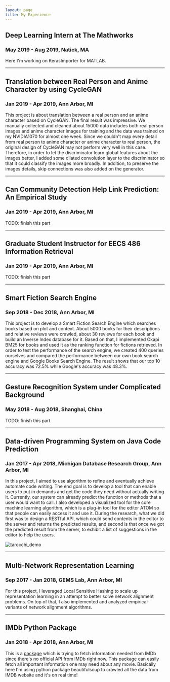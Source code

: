 ```yaml
---
layout: page
title: My Experience
---
```

## Deep Learning Intern at The Mathworks
### May 2019 - Aug 2019, Natick, MA

Here I'm working on KerasImporter for MATLAB.

---
## Translation between Real Person and Anime Character by using CycleGAN
### Jan 2019 - Apr 2019, Ann Arbor, MI

This project is about translation between a real person and an anime character based on CycleGAN. The final result was impressive. We manually collected and cleaned about 15000 data includes both real person images and anime character images for training and the data was trained on my NVIDIA1070 for almost one week. Since we couldn't map every detail from real person to anime character or anime character to real person, the original design of CycleGAN may not perform very well in this case. Therefore, in order to let the discriminator learn global features about the images better, I added some dilated convolution layer to the discriminator so that it could classify the images more broadly. In addition, to preserve the images details, skip connections was also added on the generator.

---
## Can Community Detection Help Link Prediction: An Empirical Study
### Jan 2019 - Apr 2019, Ann Arbor, MI

TODO: finish this part

---
## Graduate Student Instructor for EECS 486 Information Retrieval
### Jan 2019 - Apr 2019, Ann Arbor, MI

TODO: finish this part

---
## Smart Fiction Search Engine
### Sep 2018 - Dec 2018, Ann Arbor, MI

This project is to develop a Smart Fiction Search Engine which searches books based on plot and context. About 5000 books for their descriptions and relative reviews were crawled, about 30 reviews for each book and build an Inverse Index database for it. Based on that, I implemented Okapi BM25 for books and used it as the ranking function for fictions retrieved. In order to test the performance of the search engine, we created 400 queries ourselves and compared the performance between our own book search engine and Google Books Search Engine. The result shows that our top 10 accuracy was 72.5% while Google's accuracy was 48.3%.

---
## Gesture Recognition System under Complicated Background
### May 2018 - Aug 2018, Shanghai, China

TODO: finish this part

---
## Data-driven Programming System on Java Code Prediction
### Jan 2017 - Apr 2018, Michigan Database Research Group, Ann Arbor, MI

In this project, I aimed  to use algorithm to refine and eventually achieve automate code writing. The end goal is to develop a tool that can enable users to put in demands and get the code they need without actually writing it. Currently, our system can already predict the function or methods that a user would want to call. I also developed a visualized tool for the core machine learning algorithm, which is a plug-in tool for the editor ATOM so that people can easily access it and use it. During the research, what we did first was to design a RESTful API, which could send contents in the editor to the server and returns the predicted results, and second is that once we got the predicted result from the server, to exhibit a list of suggestions in the editor to help the users.

![tarocchi_demo](../images/tarocchi/demo.gif)

---
## Multi-Network Representation Learning
### Sep 2017 - Jan 2018, GEMS Lab, Ann Arbor, MI

For this project, I leveraged Local Sensitive Hashing to scale up representation learning in an attempt to better solve network alignment problems. On top of that, I also implemented and analyzed empirical variants of network alignment algorithms.
___
## IMDb Python Package
### Jan 2018 - Apr 2018, Ann Arbor, MI

This is a [package](<https://github.com/hengjia/imdb_py>) which is trying to fetch information needed from IMDb since there's no official API from IMDb right now. This package can easily fetch all important information one may need about any movie. Basically here I'm using python package beautifulsoup to crawled all the data from IMDB website and it's on real time!
